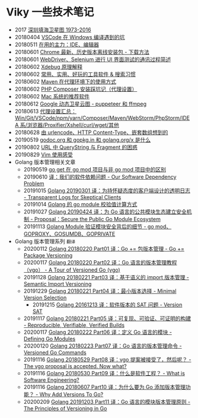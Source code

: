 # Viky 一些技术笔记

- 2017 [深圳填海卫星图 1973-2016](https://github.com/vikyd/shenzhen-reclamation)
- 20180404 [VSCode 在 Windows 编译遇到的坑](https://github.com/vikyd/note/blob/master/vscode-compile.md)
- 20180511 [在用的主力：IDE、编辑器](https://github.com/vikyd/note/blob/master/ide-editor.md)
- 20180601 [Chrome 最新、历史版本离线安装包 - 下载方法](https://github.com/vikyd/note/blob/master/chrome_offline_download.md)
- 20180601 [WebDriver、Selenium 进行 UI 界面测试的通讯过程简述](https://github.com/vikyd/note/blob/master/webdriver_selenium_communication.md)
- 20180602 [Xdebug 原理解释](https://github.com/Viky-zhang/note/blob/master/xdebug.md)
- 20180602 [常用、实用、好玩的工具软件 & 搜索习惯](https://github.com/vikyd/note/blob/master/bestpractise.md)
- 20180602 [Maven 在代理环境下的使用方式](https://github.com/vikyd/note/blob/master/maven_proxy.md)
- 20180602 [PHP Composer 安装踩坑记（代理设置）](https://github.com/vikyd/note/blob/master/composer_install_suck.md)
- 20180602 [Mac 系统的推荐软件](https://github.com/vikyd/note/blob/master/mac_recommend_soft.md)
- 20180612 [Google 动态卫星云图 - puppeteer 和 ffmpeg](https://github.com/vikyd/note/blob/master/googlemaps_cloud_puppeteer.md)
- 20180613 [代理设置汇总：Win/Git/VSCode/npm/yarn/Composer/Maven/WebStorm/PhpStorm/IDEA 系/浏览器/Proxifier/Xshell/curl/wget/其他](https://github.com/vikyd/note/blob/master/proxy.md)
- 20180628 [由 urlencode、HTTP Content-Type、嵌套数组想到的](https://github.com/vikyd/note/tree/master/content-type-urlencode.md)
- 20190519 [godoc.org 和 gopkg.in 和 golang.org/x 是什么](https://github.com/vikyd/note/tree/master/godocorg_gopkgin_golangorgx_diff.md)
- 20190802 [URL 中 QueryString 与 Fragment 的困惑](https://github.com/vikyd/note/tree/master/url-querystring-fragment-disabuse.md)
- 20190829 [Vim 使用感受](https://github.com/vikyd/note/tree/master/vim.md)
- Golang 版本管理相关文章
  - 20190519 [go get 在 go mod 项目与非 go mod 项目中的区别](https://github.com/vikyd/note/tree/master/goget_diff_gomod_gopath.md)
  - 20190610 [译：我们的软件依赖问题 - Our Software Dependency Problem](https://github.com/vikyd/note/tree/master/our_software_dependency_problem.md)
  - 20191015 [Golang 20190301 译：为持怀疑态度的客户端设计的透明日志 - Transparent Logs for Skeptical Clients](https://github.com/vikyd/note/blob/master/translate-transparent_logs_for_skeptical_clients.md)
  - 20191014 [Golang 的 go module 校验值计算方式](https://github.com/vikyd/note/blob/master/golang-checksum.md)
  - 20191027 [Golang 20190424 译：为 Go 语言的公共模块生态建立安全机制 - Proposal：Secure the Public Go Module Ecosystem](https://github.com/vikyd/note/blob/master/secure_the_public_go_module_ecosystem.md)
  - 20191113 [Golang Module 验证模块安全背后的细节 - go mod、GOPROXY、GOSUMDB、GOPRIVATE](https://github.com/vikyd/note/blob/master/go_mod_secure_detail.md)
- Golang 版本管理系列 `翻译`
  - 20200112 [Golang 20180220 Part01 译：Go += 包版本管理 - Go += Package Versioning](https://github.com/vikyd/note/blob/master/go_and_versioning/go_add_package_versioning.md)
  - 20200117 [Golang 20180220 Part02 译：Go 语言的版本管理教程（vgo） - A Tour of Versioned Go (vgo)](https://github.com/vikyd/note/blob/master/go_and_versioning/a_tour_of_versioned_go.md)
  - 20191128 [Golang 20180221 Part03 译：基于语义的 import 版本管理 - Semantic Import Versioning](https://github.com/vikyd/note/blob/master/go_and_versioning/semantic_import_versioning.md)
  - 20191229 [Golang 20180221 Part04 译：最小版本选择 - Minimal Version Selection](https://github.com/vikyd/note/blob/master/go_and_versioning/minimal_version_selection.md)
    - 20191215 [Golang 20161213 译：软件版本的 SAT 问题 - Version SAT](https://github.com/vikyd/note/blob/master/go_and_versioning/version_sat.md)
  - 20191117 [Golang 20180221 Part05 译：可复现、可验证、可证明的构建 - Reproducible, Verifiable, Verified Builds](https://github.com/vikyd/note/blob/master/go_and_versioning/vgo_repro.md)
  - 20200117 [Golang 20180222 Part06 译：定义 Go 语言的模块 - Defining Go Modules](https://github.com/vikyd/note/blob/master/go_and_versioning/defining_go_modules.md)
  - 20200120 [Golang 20180223 Part07 译：Go 语言的版本管理命令 - Versioned Go Commands](https://github.com/vikyd/note/blob/master/go_and_versioning/versioned_go_commands.md)
  - 20191116 [Golang 20180529 Part08 译：vgo 提案被接受了，然后呢？ - The vgo proposal is accepted. Now what?](https://github.com/vikyd/note/blob/master/go_and_versioning/vgo_accepted.md)
  - 20191116 [Golang 20180530 Part09 译：什么是软件工程？ - What is Software Engineering?](https://github.com/vikyd/note/blob/master/go_and_versioning/what_is_software_engineering.md)
  - 20191116 [Golang 20180607 Part10 译：为什么要为 Go 添加版本管理功能？ - Why Add Versions To Go?](https://github.com/vikyd/note/blob/master/go_and_versioning/vgo_why_versions.md)
  - 20200209 [Golang 20191203 Part11 译：Go 语言的模块版本管理原则 - The Principles of Versioning in Go](https://github.com/vikyd/note/blob/master/go_and_versioning/vgo_principles.md)

